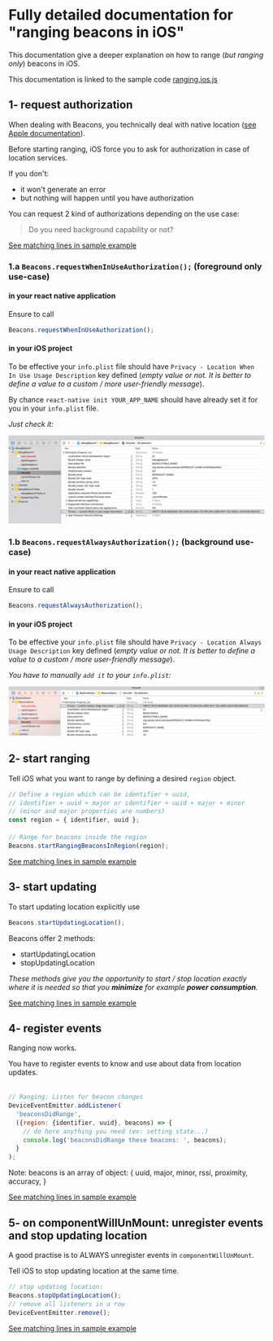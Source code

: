 # Fully detailed documentation for "ranging beacons in iOS"

This documentation give a deeper explanation on how to range (*but ranging only*) beacons in iOS.

This documentation is linked to the sample code [ranging.ios.js](./ranging.ios.js)

## 1- request authorization

When dealing with Beacons, you technically deal with native location ([see Apple documentation](https://developer.apple.com/reference/corelocation/cllocationmanager)).

Before starting ranging, iOS force you to ask for authorization in case of location services.

If you don't:
- it won't generate an error
- but nothing will happen until you have authorization


You can request 2 kind of authorizations depending on the use case:
> Do you need background capability or not?

[See matching lines in sample example](https://github.com/MacKentoch/react-native-beacons-manager/blob/master/examples/samples/ranging.ios.js#L35)

### 1.a `Beacons.requestWhenInUseAuthorization();` (**foreground** only use-case)

#### in your react native application
Ensure to call

```javascript
Beacons.requestWhenInUseAuthorization();
```

#### in your iOS project

To be effective your `info.plist` file should have `Privacy - Location When In Use Usage Description` key defined (*empty value or not. It is better to define a value to a custom / more user-friendly message*).

By chance `react-native init YOUR_APP_NAME` should have already set it for you in your `info.plist` file.

*Just check it:*

![ios: request when in use authorization](../../images/plistRequireWhenInUseAutorization.png)


### 1.b `Beacons.requestAlwaysAuthorization();` (**background use-case**)

#### in your react native application
Ensure to call

```javascript
Beacons.requestAlwaysAuthorization();
```

#### in your iOS project

To be effective your `info.plist` file should have `Privacy - Location Always Usage Description` key defined (*empty value or not. It is better to define a value to a custom / more user-friendly message*).

*You have to manually `add it` to your `info.plist`:*

![ios: request when in use authorization](../../images/plistRequireAlwaysUseAutorization.png)

## 2- start ranging

Tell iOS what you want to range by defining a desired `region` object.


```javascript
// Define a region which can be identifier + uuid,
// identifier + uuid + major or identifier + uuid + major + minor
// (minor and major properties are numbers)
const region = { identifier, uuid };

// Range for beacons inside the region
Beacons.startRangingBeaconsInRegion(region);
```

[See matching lines in sample example](https://github.com/MacKentoch/react-native-beacons-manager/blob/master/examples/samples/ranging.ios.js#L40)

## 3- start updating

To start updating location explicitly use
```javascript
Beacons.startUpdatingLocation();
```

Beacons offer 2 methods:
- startUpdatingLocation
- stopUpdatingLocation

*These methods give you the opportunity to start / stop location exactly where it is needed so that you **minimize** for example **power consumption**.*

[See matching lines in sample example](https://github.com/MacKentoch/react-native-beacons-manager/blob/master/examples/samples/ranging.ios.js#L46)

## 4- register events

Ranging now works.

You have to register events to know and use about data from location updates.

```javascript

// Ranging: Listen for beacon changes
DeviceEventEmitter.addListener(
  'beaconsDidRange',
  ({region: {identifier, uuid}, beacons) => {
    // do here anything you need (ex: setting state...)
    console.log('beaconsDidRange these beacons: ', beacons);
  }
);
```

Note: beacons is an array of object:
{
  uuid,
  major,
  minor,
  rssi,
  proximity,
  accuracy,
}

[See matching lines in sample example](https://github.com/MacKentoch/react-native-beacons-manager/blob/master/examples/samples/ranging.ios.js#L55)


## 5- on componentWillUnMount: unregister events and stop updating location

A good practise is to ALWAYS unregister events in `componentWillUnMount`.

Tell iOS to stop updating location at the same time.

```javascript
// stop updating location:
Beacons.stopUpdatingLocation();
// remove all listeners in a row
DeviceEventEmitter.remove();
```

[See matching lines in sample example](https://github.com/MacKentoch/react-native-beacons-manager/blob/master/examples/samples/ranging.ios.js#L64)
